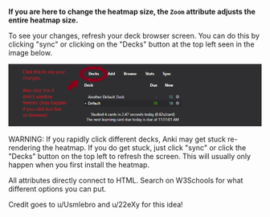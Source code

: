 **If you are here to change the heatmap size, the `Zoom` attribute adjusts the entire heatmap size.** 

To see your changes, refresh your deck browser screen. You can do this by clicking "sync" or clicking on the "Decks" button at the 
top left seen in the image below.  

![There is supposed to be a photo here](resources/help.png "Help Image")

WARNING: If you rapidly click different decks, Anki may get stuck re-rendering the heatmap.
If you do get stuck, just click "sync" or click the "Decks" button on the top left to refresh
the screen. This will usually only happen when you first install the heatmap. 


All attributes directly connect to HTML. Search on W3Schools for what different options you can put. 

Credit goes to u/Usmlebro and u/22eXy for this idea!
